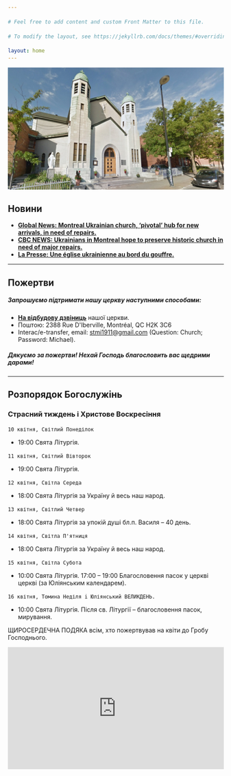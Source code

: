 ```yaml
---

# Feel free to add content and custom Front Matter to this file.

# To modify the layout, see https://jekyllrb.com/docs/themes/#overriding-theme-defaults

layout: home
---
```

![Church](assets/img/church_1.jpg)


## <b>Новини</b>

* <b><a href="https://globalnews.ca/news/9546247/montreal-ukrainian-church-repairs/?fbclid=IwAR2aQq4UUnmsuRxSgh1RTgqdFhHqu3waPm5Ve0uF2_ID33JVZylNnEYPhtE">
  Global News: Montreal Ukrainian church, ‘pivotal’ hub for new arrivals, in need of repairs.</a></b>
* <b><a href="https://www.cbc.ca/news/canada/montreal/ukrainian-church-repairs-parish-1.6776865">CBC NEWS: Ukrainians in
  Montreal hope to preserve historic church in need of major repairs.</a></b>
* <b><a href="https://www.lapresse.ca/actualites/grand-montreal/2023-03-12/centre-sud/une-eglise-ukrainienne-au-bord-du-gouffre.php">
  La Presse: Une église ukrainienne au bord du gouffre.</a></b>

<hr>


## <b>Пожертви</b>

##### <b>Запрошуємо підтримати нашу церкву наступними способами:</b>

* <b><a href="https://www.gofundme.com/f/church-building-needs-repairs"> На відбудову дзвіниць</a></b> нашої церкви.
* Поштою: 2388 Rue D'Iberville, Montréal, QC H2K 3C6
* Interac/e-transfer, email: stmi1911@gmail.com (Question: Church; Password: Michael).


##### <b>Дякуємо за пожертви! Нехай Господь благословить вас щедрими дарами! </b>

<hr>

## <b>Розпорядок Богослужінь</b>

### Страсний тиждень і Христове Воскресіння

`10 квітня, Світлий Понеділок`
* 19:00 Свята Літургія.

`11 квітня, Світлий Вівторок`
* 19:00 Свята Літургія.

`12 квітня, Світла Середа`
* 18:00 Свята Літургія за Україну й весь наш народ.

`13 квітня, Світлий Четвер`
* 18:00 Свята Літургія за упокій душі бл.п. Василя – 40 день.

`14 квітня, Світла П'ятниця`
* 18:00 Свята Літургія за Україну й весь наш народ.

`15 квітня, Світла Субота`
* 10:00 Свята Літургія.
  17:00 – 19:00   Благословення пасок у церкві церкві (за Юліянським календарем).

`16 квітня, Томина Неділя i Юліянський ВЕЛИКДЕНЬ.`
* 10:00 Свята Літургія.
  Після св. Літургії – благословення пасок, мирування.

ЩИРОСЕРДЕЧНА ПОДЯКА всім, хто пожертвував на квіти до Гробу Господнього.


<div style="position: relative;
  overflow: hidden;
  width: 100%;
  padding-top: 56.25%;">
    <iframe style="position: absolute;
top: 0;
left: 0;
bottom: 0;
right: 0;
width: 100%;
height: 100%;" src="https://www.youtube.com/embed/YK1-bxgVvSw?&autoplay=1" frameborder="0"></iframe>
</div>
